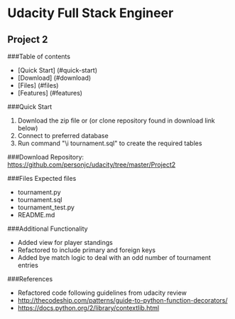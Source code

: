 # Udacity Full Stack Engineer
## Project 2

###Table of contents

* [Quick Start] (#quick-start)
* [Download] (#download)
* [Files] (#files)
* [Features] (#features)

###Quick Start
1. Download the zip file or (or clone repository found in download link below)
2. Connect to preferred database
3. Run command "\i tournament.sql" to create the required tables

###Download
Repository: https://github.com/personjc/udacity/tree/master/Project2

###Files
Expected files
* tournament.py
* tournament.sql
* tournament_test.py
* README.md

###Additional Functionality
* Added view for player standings
* Refactored to include primary and foreign keys
* Added bye match logic to deal with an odd number of tournament entries

###References
* Refactored code following guidelines from udacity review
* http://thecodeship.com/patterns/guide-to-python-function-decorators/
* https://docs.python.org/2/library/contextlib.html
